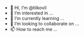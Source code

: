 - 👋 Hi, I’m @tilkovil
- 👀 I’m interested in ...
- 🌱 I’m currently learning ...
- 💞️ I’m looking to collaborate on ...
- 📫 How to reach me ...

<!---
tilkovil/tilkovil is a ✨ special ✨ repository because its `README.md` (this file) appears on your GitHub profile.
You can click the Preview link to take a look at your changes.
--->
